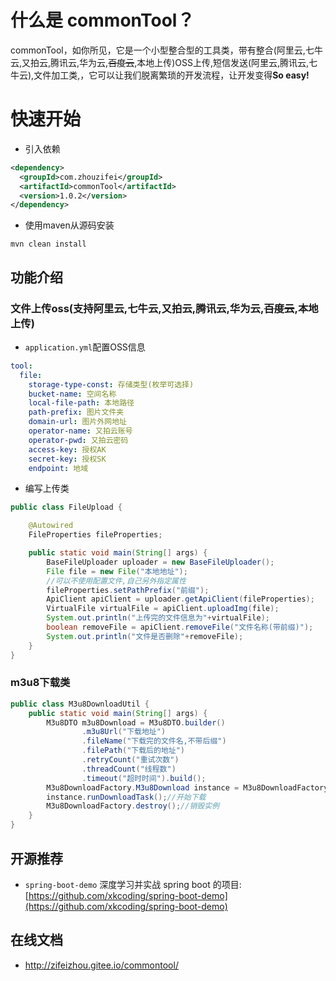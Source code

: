 # 什么是 commonTool？
commonTool，如你所见，它是一个小型整合型的工具类，带有整合(阿里云,七牛云,又拍云,腾讯云,华为云,~~百度云~~,本地上传)OSS上传,短信发送(阿里云,腾讯云,七牛云),文件加工类,，它可以让我们脱离繁琐的开发流程，让开发变得**So easy!**

# 快速开始
-  引入依赖
```xml
<dependency>
  <groupId>com.zhouzifei</groupId>
  <artifactId>commonTool</artifactId>
  <version>1.0.2</version>
</dependency>
```
- 使用maven从源码安装
```shell
mvn clean install
```
## 功能介绍
### 文件上传oss(支持阿里云,七牛云,又拍云,腾讯云,华为云,~~百度云~~,本地上传)
- `application.yml`配置OSS信息
```yml
tool:
  file:
    storage-type-const: 存储类型(枚举可选择)
    bucket-name: 空间名称
    local-file-path: 本地路径
    path-prefix: 图片文件夹
    domain-url: 图片外网地址
    operator-name: 又拍云账号
    operator-pwd: 又拍云密码
    access-key: 授权AK
    secret-key: 授权SK
    endpoint: 地域
```
- 编写上传类
```java
public class FileUpload {

    @Autowired
    FileProperties fileProperties;

    public static void main(String[] args) {
        BaseFileUploader uploader = new BaseFileUploader();
        File file = new File("本地地址");
        //可以不使用配置文件,自己另外指定属性
        fileProperties.setPathPrefix("前缀");
        ApiClient apiClient = uploader.getApiClient(fileProperties);
        VirtualFile virtualFile = apiClient.uploadImg(file);
        System.out.println("上传完的文件信息为"+virtualFile);
        boolean removeFile = apiClient.removeFile("文件名称(带前缀)");
        System.out.println("文件是否删除"+removeFile);
    }
}
```
### m3u8下载类
```java
public class M3u8DownloadUtil {
    public static void main(String[] args) {
        M3u8DTO m3u8Download = M3u8DTO.builder()
                .m3u8Url("下载地址")
                .fileName("下载完的文件名,不带后缀")
                .filePath("下载后的地址")
                .retryCount("重试次数")
                .threadCount("线程数")
                .timeout("超时时间").build();
        M3u8DownloadFactory.M3u8Download instance = M3u8DownloadFactory.getInstance(m3u8Download);
        instance.runDownloadTask();//开始下载
        M3u8DownloadFactory.destroy();//销毁实例
    }
}
```

## 开源推荐
- `spring-boot-demo` 深度学习并实战 spring boot 的项目: [https://github.com/xkcoding/spring-boot-demo](https://github.com/xkcoding/spring-boot-demo)

## 在线文档
- <a href = "http://zifeizhou.gitee.io/commontool/">http://zifeizhou.gitee.io/commontool/</a>
